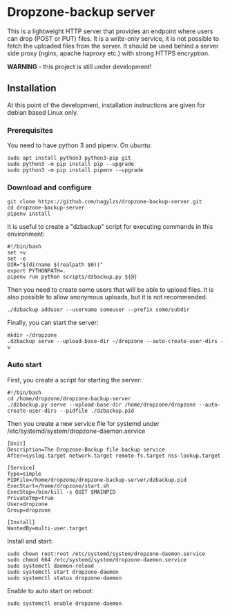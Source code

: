 # Dropzone-backup server

This is a lightweight HTTP server that provides an endpoint where users can drop (POST or PUT) files. It is a write-only
service, it is not possible to fetch the uploaded files from the server. It should be used behind a server side proxy
(nginx, apache haproxy etc.) with strong HTTPS encryption.

**WARNING** - this project is still under development!

## Installation

At this point of the development, installation instructions are given for debian based Linux only.

### Prerequisites

You need to have python 3 and pipenv. On ubuntu:

    sudo apt install python3 python3-pip git
    sudo python3 -m pip install pip --upgrade
    sudo python3 -m pip install pipenv --upgrade

### Download and configure

    git clone https://github.com/nagylzs/dropzone-backup-server.git
    cd dropzone-backup-server
    pipenv install

It is useful to create a "dzbackup" script for executing commands in this environment:

    #!/bin/bash
    set +v
    set -e
    DIR="$(dirname $(realpath $0))"
    export PYTHONPATH=.
    pipenv run python scripts/dzbackup.py ${@}


Then you need to create some users that will be able to upload files.
It is also possible to allow anonymous uploads, but it is not recommended.

    ./dzbackup adduser --username someuser --prefix some/subdir

Finally, you can start the server:

    mkdir ~/dropzone
    .dzbackup serve --upload-base-dir ~/dropzone --auto-create-user-dirs -v

### Auto start

First, you create a script for starting the server:

    #!/bin/bash
    cd /home/dropzone/dropzone-backup-server
    ./dzbackup.py serve --upload-base-dir /home/dropzone/dropzone --auto-create-user-dirs --pidfile ./dzbackup.pid

Then you create a new service file for systemd under /etc/systemd/system/dropzone-daemon.service

    [Unit]
    Description=The Dropzone-Backup file backup service
    After=syslog.target network.target remote-fs.target nss-lookup.target

    [Service]
    Type=simple
    PIDFile=/home/dropzone/dropzone-backup-server/dzbackup.pid
    ExecStart=/home/dropzone/start.sh
    ExecStop=/bin/kill -s QUIT $MAINPID
    PrivateTmp=true
    User=dropzone
    Group=dropzone

    [Install]
    WantedBy=multi-user.target

Install and start:

    sudo chown root:root /etc/systemd/system/dropzone-daemon.service
    sudo chmod 664 /etc/systemd/system/dropzone-daemon.service
    sudo systemctl daemon-reload
    sudo systemctl start dropzone-daemon
    sudo systemctl status dropzone-daemon

Enable to auto start on reboot:

    sudo systemctl enable dropzone-daemon